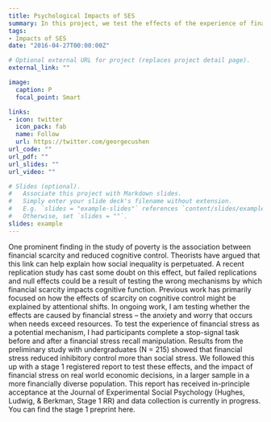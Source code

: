```yaml
---
title: Psychological Impacts of SES
summary: In this project, we test the effects of the experience of financial stress on inhibitory control, an executive function associated with self-control.
tags:
- Impacts of SES
date: "2016-04-27T00:00:00Z"

# Optional external URL for project (replaces project detail page).
external_link: ""

image:
  caption: P
  focal_point: Smart

links:
- icon: twitter
  icon_pack: fab
  name: Follow
  url: https://twitter.com/georgecushen
url_code: ""
url_pdf: ""
url_slides: ""
url_video: ""

# Slides (optional).
#   Associate this project with Markdown slides.
#   Simply enter your slide deck's filename without extension.
#   E.g. `slides = "example-slides"` references `content/slides/example-slides.md`.
#   Otherwise, set `slides = ""`.
slides: example
---
```


One prominent finding in the study of poverty is the association between financial scarcity and reduced cognitive control. Theorists have argued that this link can help explain how social inequality is perpetuated. A recent replication study has cast some doubt on this effect, but failed replications and null effects could be a result of testing the wrong mechanisms by which financial scarcity impacts cognitive function. Previous work has primarily focused on how the effects of scarcity on cognitive control might be explained by attentional shifts. In ongoing work, I am testing whether the effects are caused by financial stress – the anxiety and worry that occurs when needs exceed resources. To test the experience of financial stress as a potential mechanism, I had participants complete a stop-signal task before and after a financial stress recall manipulation. Results from the preliminary study with undergraduates (N = 215) showed that financial stress reduced inhibitory control more than social stress. We followed this up with a stage 1 registered report to test these effects, and the impact of financial stress on real world economic decisions, in a larger sample in a more financially diverse population. This report has received in-principle acceptance at the Journal of Experimental Social Psychology (Hughes, Ludwig, & Berkman, Stage 1 RR) and data collection is currently in progress. You can find the stage 1 preprint here.
